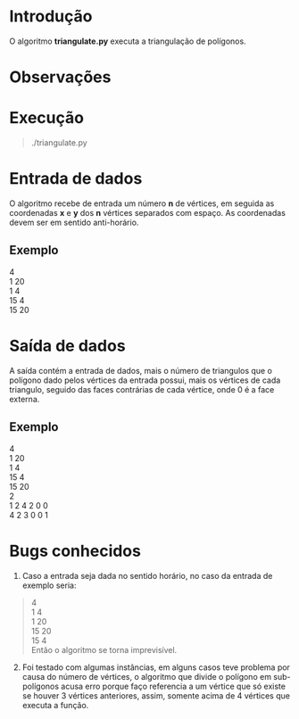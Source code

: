 # Introdução
O algoritmo **triangulate.py** executa a triangulação de polígonos.

# Observações


# Execução
>./triangulate.py

# Entrada de dados
O algoritmo recebe de entrada um número **n** de vértices, em seguida
as coordenadas **x** e **y** dos **n** vértices separados com espaço.
As coordenadas devem ser em sentido anti-horário.
## Exemplo
4<br />
1 20<br />
1 4<br />
15 4<br />
15 20<br />

# Saída de dados
A saída contém a entrada de dados, mais o número de triangulos que o 
polígono dado pelos vértices da entrada possui, mais os vértices de 
cada triangulo, seguido das faces contrárias de cada vértice, onde
0 é a face externa.

## Exemplo
4<br />
1 20<br />
1 4<br />
15 4<br />
15 20<br />
2<br />
1 2 4 2 0 0<br />
4 2 3 0 0 1<br />

# Bugs conhecidos
1. Caso a entrada seja dada no sentido horário, no caso da entrada de exemplo 
  seria: <br /> 
  >4 <br />
  >1 4 <br />
  >1 20 <br />
  >15 20 <br />
  >15 4 <br />
  Então o algoritmo se torna imprevisível.
2. Foi testado com algumas instâncias, em alguns casos teve problema por causa 
  do número de vértices, o algoritmo que divide o polígono em sub-polígonos
  acusa erro porque faço referencia a um vértice que só existe se houver 
  3 vértices anteriores, assim, somente acima de 4 vértices que executa a
  função.

